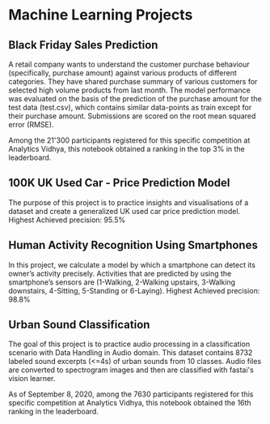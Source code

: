 # Machine Learning Projects

## Black Friday Sales Prediction

A retail company wants to understand the customer purchase behaviour (specifically, purchase amount) against various products of different categories. They have shared purchase summary of various customers for selected high volume products from last month. The model performance was evaluated on the basis of the prediction of the purchase amount for the test data (test.csv), which contains similar data-points as train except for their purchase amount. Submissions are scored on the root mean squared error (RMSE). 

Among the 21'300 participants registered for this specific competition at Analytics Vidhya, this notebook obtained a ranking in the top 3% in the leaderboard.

## 100K UK Used Car - Price Prediction Model

The purpose of this project is to practice insights and visualisations of a dataset and create a generalized UK used car price prediction model. Highest Achieved precision: 95.5%

## Human Activity Recognition Using Smartphones

In this project, we calculate a model by which a smartphone can detect its owner’s activity precisely. Activities that are predicted by using the smartphone’s sensors are (1-Walking, 2-Walking upstairs, 3-Walking downstairs, 4-Sitting, 5-Standing or 6-Laying). Highest Achieved precision: 98.8%

## Urban Sound Classification

The goal of this project is to practice audio processing in a classification scenario with Data Handling in Audio domain. This dataset contains 8732 labeled sound excerpts (<=4s) of urban sounds from 10 classes. Audio files are converted to spectrogram images and then are classified with fastai's vision learner.

As of September 8, 2020, among the 7630 participants registered for this specific competition at Analytics Vidhya, this notebook obtained the 16th ranking in the leaderboard.
